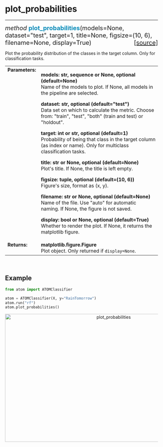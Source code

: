 # plot_probabilities
--------------------

<div style="font-size:20px">
<em>method</em> <strong style="color:#008AB8">plot_probabilities</strong>(models=None,
dataset="test", target=1, title=None, figsize=(10, 6), filename=None, display=True)
<span style="float:right">
<a href="https://github.com/tvdboom/ATOM/blob/master/atom/plots.py#L2896">[source]</a>
</span>
</div>

Plot the probability distribution of the classes in the target column.
Only for classification tasks.

<table style="font-size:16px">
<tr>
<td width="20%" class="td_title" style="vertical-align:top"><strong>Parameters:</strong></td>
<td width="80%" class="td_params">
<p>
<strong>models: str, sequence or None, optional (default=None)</strong><br>
Name of the models to plot. If None, all models in the pipeline are selected.
</p>
<p>
<strong>dataset: str, optional (default="test")</strong><br>
Data set on which to calculate the metric. Choose from:
"train", "test", "both" (train and test) or "holdout".
</p>
<p>
<strong>target: int or str, optional (default=1)</strong><br>
Probability of being that class in the target column (as index or
name). Only for multiclass classification tasks.
</p>
<p>
<strong>title: str or None, optional (default=None)</strong><br>
Plot's title. If None, the title is left empty.
</p>
<p>
<strong>figsize: tuple, optional (default=(10, 6))</strong><br>
Figure's size, format as (x, y).
</p>
<p>
<strong>filename: str or None, optional (default=None)</strong><br>
Name of the file. Use "auto" for automatic naming.
If None, the figure is not saved.
</p>
<p>
<strong>display: bool or None, optional (default=True)</strong><br>
Whether to render the plot. If None, it returns the matplotlib figure.
</p>
</td>
</tr>
<tr>
<td width="20%" class="td_title" style="vertical-align:top"><strong>Returns:</strong></td>
<td width="80%" class="td_params">
<strong>matplotlib.figure.Figure</strong><br>
Plot object. Only returned if <code>display=None</code>.
</td>
</tr>
</table>
<br />



## Example

```python
from atom import ATOMClassifier

atom = ATOMClassifier(X, y="RainTomorrow")
atom.run("rf")
atom.plot_probabilities()
```

<div align="center">
    <img src="../../../img/plots/plot_probabilities.png" alt="plot_probabilities" width="700" height="420"/>
</div>
